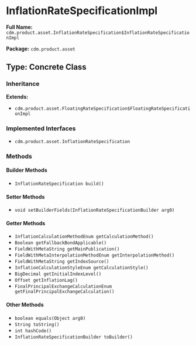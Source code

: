 # InflationRateSpecificationImpl

**Full Name:** `cdm.product.asset.InflationRateSpecification$InflationRateSpecificationImpl`

**Package:** `cdm.product.asset`

## Type: Concrete Class

### Inheritance

**Extends:**
- `cdm.product.asset.FloatingRateSpecification$FloatingRateSpecificationImpl`

### Implemented Interfaces

- `cdm.product.asset.InflationRateSpecification`

### Methods

#### Builder Methods

- `InflationRateSpecification build()`

#### Setter Methods

- `void setBuilderFields(InflationRateSpecificationBuilder arg0)`

#### Getter Methods

- `InflationCalculationMethodEnum getCalculationMethod()`
- `Boolean getFallbackBondApplicable()`
- `FieldWithMetaString getMainPublication()`
- `FieldWithMetaInterpolationMethodEnum getInterpolationMethod()`
- `FieldWithMetaString getIndexSource()`
- `InflationCalculationStyleEnum getCalculationStyle()`
- `BigDecimal getInitialIndexLevel()`
- `Offset getInflationLag()`
- `FinalPrincipalExchangeCalculationEnum getFinalPrincipalExchangeCalculation()`

#### Other Methods

- `boolean equals(Object arg0)`
- `String toString()`
- `int hashCode()`
- `InflationRateSpecificationBuilder toBuilder()`

